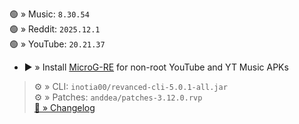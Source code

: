 🟢 » Music: `8.30.54`  
🟢 » Reddit: `2025.12.1`  
🟢 » YouTube: `20.21.37`  

- ▶️ » Install [MicroG-RE](https://github.com/WSTxda/MicroG-RE/releases) for non-root YouTube and YT Music APKs
  
> ⚙️ » CLI: `inotia00/revanced-cli-5.0.1-all.jar`  
> ⚙️ » Patches: `anddea/patches-3.12.0.rvp`  
[🔗 » Changelog](https://github.com/anddea/revanced-patches/releases/tag/v3.12.0)  
